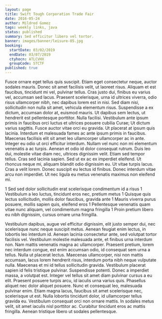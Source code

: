 ```yaml
---
layout: page
title: Swift Tough Corporation Trade Fair
date: 2016-05-24
author: Mildred Gomez
tags: weekly links, java
status: published
summary: Sed efficitur libero vel tortor.
banner: images/banner/leisure-05.jpg
booking:
  startDate: 03/02/2019
  endDate: 03/07/2019
  ctyhocn: ATLCVHX
  groupCode: STCTF
published: true
---
```

Fusce ornare eget tellus quis suscipit. Etiam eget consectetur neque, auctor sodales mauris. Donec sit amet facilisis velit, ut laoreet risus. Aliquam et est faucibus, tincidunt mi vel, pulvinar tellus. Cras justo dui, finibus eu varius vel, accumsan sed lacus. Praesent scelerisque, urna id ultrices viverra, odio risus ullamcorper nibh, nec dapibus lorem est in nisi. Sed diam nisi, sollicitudin non nulla sit amet, vehicula elementum risus. Suspendisse a ex dictum, accumsan dolor at, euismod mauris. Ut dapibus sem lectus, ut hendrerit est pellentesque porttitor. Nulla facilisi. Vestibulum ante ipsum primis in faucibus orci luctus et ultrices posuere cubilia Curae; Ut dictum varius sagittis. Fusce auctor vitae orci eu gravida.
Ut placerat at ipsum quis lacinia. Interdum et malesuada fames ac ante ipsum primis in faucibus. Maecenas facilisis elit sit amet leo ullamcorper ullamcorper ac in ante. Integer eu odio ut orci efficitur interdum. Nullam vel nunc non mi elementum venenatis a ac turpis. Aenean et odio id dolor consequat rutrum. Duis leo dui, molestie vitae diam nec, ultrices dignissim velit. Etiam sed tempor tellus. Cras sed lacinia sapien. Sed ut ex ac ex imperdiet eleifend. Ut rhoncus neque mi, aliquam blandit odio dignissim eu. Ut vitae turpis lacus. Cras a velit lorem. Donec suscipit eu lectus id finibus. Donec interdum vitae arcu non imperdiet. Ut nec ligula eu metus venenatis maximus non eleifend mi.

1 Sed sed dolor sollicitudin erat scelerisque condimentum id a risus
1 Vestibulum a leo luctus, tincidunt eros nec, pretium metus
1 Quisque quis lectus sollicitudin, mollis dolor faucibus, gravida ante
1 Mauris viverra purus posuere, mollis sapien quis, eleifend eros
1 Pellentesque venenatis quam vitae nunc aliquam, vel condimentum magna fringilla
1 Proin pretium libero eu nibh dignissim, cursus ornare urna fringilla.

Vestibulum dapibus, augue vel efficitur dignissim, elit justo semper dui, nec scelerisque nunc neque suscipit metus. Aenean feugiat enim lectus, in lobortis leo interdum id. Aenean lacinia consectetur ante, sed volutpat tortor facilisis vel. Vestibulum molestie malesuada ante, et finibus urna interdum non. Nam mattis venenatis magna ac ullamcorper. Praesent pretium, lorem nec interdum congue, est enim accumsan odio, id consequat sem urna a tellus. Nulla ut placerat lectus. Maecenas ullamcorper, nisi non mattis accumsan, lacus lorem hendrerit risus, interdum porta nibh neque vulputate nulla. Maecenas et mi id tellus sollicitudin gravida. Vestibulum placerat sapien id felis tristique pulvinar. Suspendisse potenti. Donec a imperdiet massa, a volutpat est. Integer vel tellus sit amet diam pulvinar cursus a eu elit. Praesent posuere turpis arcu, id iaculis urna varius quis. Phasellus aliquet nec dolor aliquet posuere.
Nunc et consequat leo, malesuada pulvinar enim. Etiam magna lacus, faucibus sit amet scelerisque nec, scelerisque ut est. Nulla lobortis tincidunt dolor, id ullamcorper tellus gravida eu. Vestibulum consequat orci non ornare mattis. In sodales metus velit, sit amet iaculis nisl porttitor ac. Curabitur tincidunt eros ac mattis fringilla. Aenean tristique libero ut sodales pellentesque.

